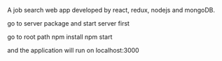A job search web app developed by react, redux, nodejs and mongoDB. 

go to server package and start server first

go to root path
npm install
npm start

and the application will run on localhost:3000